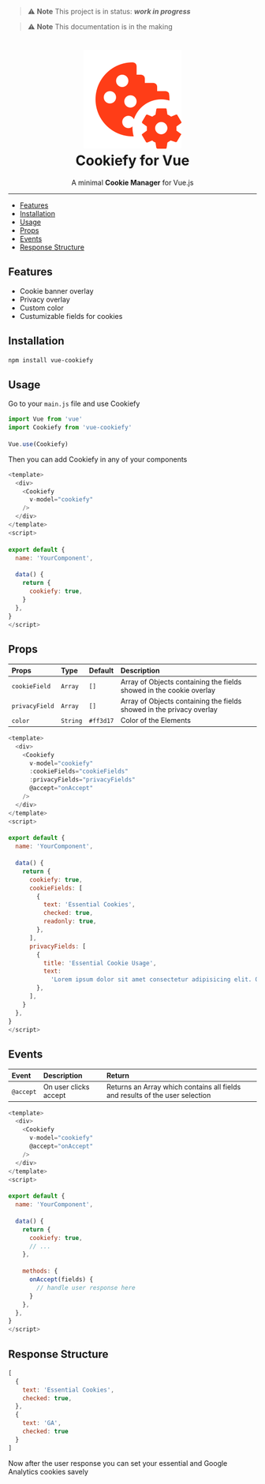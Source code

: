 > :warning: **Note**
> This project is in status: _**work in progress**_

> :warning: **Note**
> This documentation is in the making

<h1 align="center" >
  <div>
    <img src="https://raw.githubusercontent.com/oezkancodes/vue-cookiefy/796228b0e2a4ff0090e307ee92f1c4ab9226e2ab/static/logo.svg" alt="cookiefy">
  </div>
  Cookiefy for Vue
</h1>
<p align="center">
  A minimal <b>Cookie Manager</b> for Vue.js
</p>

---

- [Features](#features)
- [Installation](#installation)
- [Usage](#usage)
- [Props](#props)
- [Events](#events)
- [Response Structure](#response-structure)

## Features
* Cookie banner overlay
* Privacy overlay
* Custom color
* Custumizable fields for cookies 

## Installation
``` bash
npm install vue-cookiefy
```

## Usage
Go to your ``main.js`` file and use Cookiefy
``` javascript
import Vue from 'vue'
import Cookiefy from 'vue-cookiefy'

Vue.use(Cookiefy)
```
Then you can add Cookiefy in any of your components
``` javascript
<template>
  <div>
    <Cookiefy 
      v-model="cookiefy" 
    />
  </div>
</template>
<script>

export default {
  name: 'YourComponent',
  
  data() {
    return {
      cookiefy: true,
    }
  },
}
</script>
```

## Props
| Props            | Type       | Default     | Description                                                          |
| :--------------- | :--------- | :---------- | :------------------------------------------------------------------- |
| ``cookieField``  | ``Array``  | ``[]``      | Array of Objects containing the fields showed in the cookie overlay  |
| ``privacyField`` | ``Array``  | ``[]``      | Array of Objects containing the fields showed in the privacy overlay |
| ``color``        | ``String`` | ``#ff3d17`` | Color of the Elements                                                |

``` javascript
<template>
  <div>
    <Cookiefy 
      v-model="cookiefy"
      :cookieFields="cookieFields"
      :privacyFields="privacyFields"
      @accept="onAccept" 
    />
  </div>
</template>
<script>

export default {
  name: 'YourComponent',
  
  data() {
    return {
      cookiefy: true,
      cookieFields: [
        {
          text: 'Essential Cookies',
          checked: true,
          readonly: true,
        },
      ],
      privacyFields: [
        {
          title: 'Essential Cookie Usage',
          text:
            'Lorem ipsum dolor sit amet consectetur adipisicing elit. Optio id sed quas corporis...',
        },
      ],
    }
  },
}
</script>
```

## Events
| Event       | Description           | Return                                                                       |
| :---------- | :-------------------- | :--------------------------------------------------------------------------- |
| ``@accept`` | On user clicks accept | Returns an Array which contains all fields and results of the user selection |

``` javascript
<template>
  <div>
    <Cookiefy 
      v-model="cookiefy"
      @accept="onAccept" 
    />
  </div>
</template>
<script>

export default {
  name: 'YourComponent',
  
  data() {
    return {
      cookiefy: true,
      // ...
    },

    methods: {
      onAccept(fields) {
        // handle user response here
      }
    },
  },
}
</script>
```

## Response Structure
``` javascript
[
  {
    text: 'Essential Cookies', 
    checked: true,
  },
  {
    text: 'GA', 
    checked: true
  }
]
```

Now after the user response you can set your essential and Google Analytics cookies savely